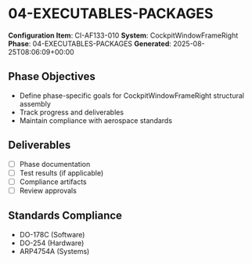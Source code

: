 # 04-EXECUTABLES-PACKAGES

**Configuration Item**: CI-AF133-010
**System**: CockpitWindowFrameRight
**Phase**: 04-EXECUTABLES-PACKAGES
**Generated**: 2025-08-25T08:06:09+00:00

## Phase Objectives
- Define phase-specific goals for CockpitWindowFrameRight structural assembly
- Track progress and deliverables
- Maintain compliance with aerospace standards

## Deliverables
- [ ] Phase documentation
- [ ] Test results (if applicable)
- [ ] Compliance artifacts
- [ ] Review approvals

## Standards Compliance
- DO-178C (Software)
- DO-254 (Hardware)
- ARP4754A (Systems)

